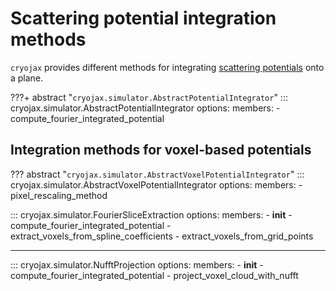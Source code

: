 # Scattering potential integration methods

`cryojax` provides different methods for integrating [scattering potentials](./scattering_potential.md#scattering-potential-representations) onto a plane.

???+ abstract "`cryojax.simulator.AbstractPotentialIntegrator`"
    ::: cryojax.simulator.AbstractPotentialIntegrator
        options:
            members:
                - compute_fourier_integrated_potential

## Integration methods for voxel-based potentials

??? abstract "`cryojax.simulator.AbstractVoxelPotentialIntegrator`"
    ::: cryojax.simulator.AbstractVoxelPotentialIntegrator
        options:
            members:
                - pixel_rescaling_method

::: cryojax.simulator.FourierSliceExtraction
        options:
            members:
                - __init__
                - compute_fourier_integrated_potential
                - extract_voxels_from_spline_coefficients
                - extract_voxels_from_grid_points

---

::: cryojax.simulator.NufftProjection
        options:
            members:
                - __init__
                - compute_fourier_integrated_potential
                - project_voxel_cloud_with_nufft

